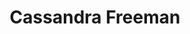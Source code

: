 ---
title: Cassandra Freeman
redirect_from: 
- /people/cassie-freeman
layout: people
image: 
image_credit: 
image_alt: 
image_caption: 
details:
  Website: https://linktr.ee/cassandra.freeman6
  Facebook:
  Twitter: 
  Instagram: cassiedamsel
  LinkedIn: 
  IBDB: 
  IMDb: Cassandra Freeman | nm1904386
external_links:
---
